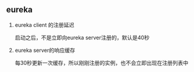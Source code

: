 ## eureka

1. eureka client 的注册延迟

   启动之后，不是立即向eureka server注册的，默认是40秒

2. eureka server的响应缓存

   每30秒更新一次缓存，所以刚刚注册的实例，也不会立即出现在注册列表中